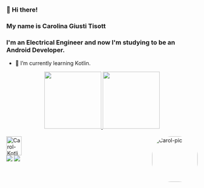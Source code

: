 ### 👋 Hi there! 
### My name is Carolina Giusti Tisott 
### I'm an Electrical Engineer and now I'm studying to be an Android Developer.

- 🌱 I’m currently learning Kotlin.

<div align="center">
  <a href="https://github.com/CarolinaGiustiTisott">
  <img height="150em" src="https://github-readme-stats.vercel.app/api?username=CarolinaGiustiTisott&show_icons=true&theme=radical&include_all_commits=true&count_private=true"/>
  <img height="150em" src="https://github-readme-stats.vercel.app/api/top-langs/?username=CarolinaGiustiTisott&layout=compact&langs_count=7&theme=radical"/>
</div>
<div style="display: inline_block"><br>
  <img align="center" alt="Carol-Kotlin" height="50" width="40" src="https://cdn.jsdelivr.net/gh/devicons/devicon/icons/kotlin/kotlin-original.svg">
  <img align="right" alt="Carol-pic" height="120" style="border-radius:50px;" src="https://picrew.me/shareImg/org/202206/338224_9ThWCOlw.png">
</div>
  
  <div> 
   <a href="https://instagram.com/carolgtisott" target="_blank"><img src="https://img.shields.io/badge/-Instagram-%23E4405F?style=for-the-badge&logo=instagram&logoColor=white" target="_blank"></a>
  <a href="https://www.linkedin.com/in/carolina-giusti-tisott" target="_blank"><img src="https://img.shields.io/badge/-LinkedIn-%230077B5?style=for-the-badge&logo=linkedin&logoColor=white" target="_blank"></a> 
  
</div>
